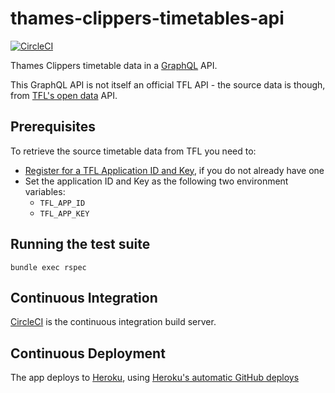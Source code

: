 # thames-clippers-timetables-api

[![CircleCI](https://circleci.com/gh/johnboyes/thames-clippers-timetables-api.svg?style=shield)](https://circleci.com/gh/johnboyes/thames-clippers-timetables-api)

Thames Clippers timetable data in a [GraphQL](https://graphql.org/) API.

This GraphQL API is not itself an official TFL API - the source data is though, from [TFL's open data](https://tfl.gov.uk/info-for/open-data-users/) API.

## Prerequisites

To retrieve the source timetable data from TFL you need to:

- [Register for a TFL Application ID and Key](https://api.tfl.gov.uk/), if you do not already have one
- Set the application ID and Key as the following two environment variables:
  - `TFL_APP_ID`
  - `TFL_APP_KEY`

## Running the test suite

`bundle exec rspec`

## Continuous Integration

[CircleCI](https://circleci.com/gh/johnboyes/thames-clippers-timetables-api) is the continuous integration build server.

## Continuous Deployment

The app deploys to [Heroku](https://heroku.com), using [Heroku's automatic GitHub deploys](https://devcenter.heroku.com/articles/github-integration#automatic-deploys)
